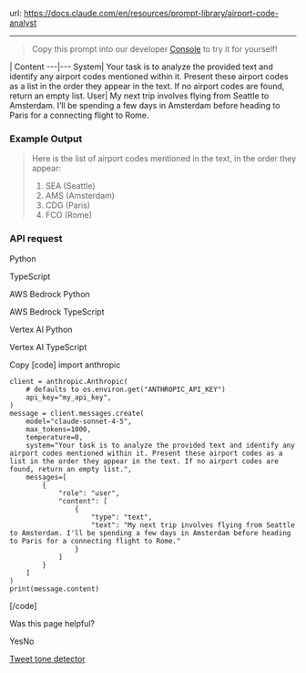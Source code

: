url: https://docs.claude.com/en/resources/prompt-library/airport-code-analyst

---

> Copy this prompt into our developer [Console](https://console.anthropic.com/dashboard) to try it for yourself\!

| Content
---|---
System| Your task is to analyze the provided text and identify any airport codes mentioned within it. Present these airport codes as a list in the order they appear in the text. If no airport codes are found, return an empty list.
User| My next trip involves flying from Seattle to Amsterdam. I’ll be spending a few days in Amsterdam before heading to Paris for a connecting flight to Rome.

### Example Output

> Here is the list of airport codes mentioned in the text, in the order they appear:
>
>   1. SEA \(Seattle\)
>   2. AMS \(Amsterdam\)
>   3. CDG \(Paris\)
>   4. FCO \(Rome\)
>

### API request

Python

TypeScript

AWS Bedrock Python

AWS Bedrock TypeScript

Vertex AI Python

Vertex AI TypeScript

Copy
[code]
    import anthropic

    client = anthropic.Anthropic(
        # defaults to os.environ.get("ANTHROPIC_API_KEY")
        api_key="my_api_key",
    )
    message = client.messages.create(
        model="claude-sonnet-4-5",
        max_tokens=1000,
        temperature=0,
        system="Your task is to analyze the provided text and identify any airport codes mentioned within it. Present these airport codes as a list in the order they appear in the text. If no airport codes are found, return an empty list.",
        messages=[
            {
                "role": "user",
                "content": [
                    {
                        "type": "text",
                        "text": "My next trip involves flying from Seattle to Amsterdam. I'll be spending a few days in Amsterdam before heading to Paris for a connecting flight to Rome."
                    }
                ]
            }
        ]
    )
    print(message.content)

[/code]

Was this page helpful?

YesNo

[Tweet tone detector](/en/resources/prompt-library/tweet-tone-detector)
